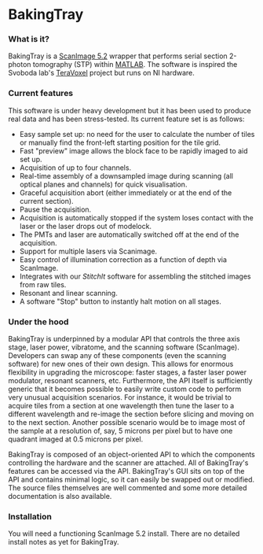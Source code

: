 # BakingTray #


### What is it?
BakingTray is a [ScanImage 5.2](http://scanimage.vidriotechnologies.com/display/SIH/ScanImage+Home) wrapper that performs serial section 2-photon tomography (STP) within [MATLAB](http://www.mathworks.com/). 
The software is inspired the Svoboda lab's [TeraVoxel](https://github.com/TeravoxelTwoPhotonTomography) project but runs on NI hardware. 



### Current features
This software is under heavy development but it has been used to produce real data and has been stress-tested.
Its current feature set is as follows:

* Easy sample set up: no need for the user to calculate the number of tiles or manually find the front-left starting position for the tile grid.
* Fast "preview" image allows the block face to be rapidly imaged to aid set up.
* Acquisition of up to four channels.
* Real-time assembly of a downsampled image during scanning (all optical planes and channels) for quick visualisation.
* Graceful acquisition abort (either immediately or at the end of the current section).
* Pause the acquisition.
* Acquisition is automatically stopped if the system loses contact with the laser or the laser drops out of modelock. 
* The PMTs and laser are automatically switched off at the end of the acquisition.
* Support for multiple lasers via Scanimage.
* Easy control of illumination correction as a function of depth via ScanImage. 
* Integrates with our *StitchIt* software for assembling the stitched images from raw tiles. 
* Resonant and linear  scanning.
* A software "Stop" button to instantly halt motion on all stages.


### Under the hood
BakingTray is underpinned by a modular API that controls the three axis stage, laser power, vibratome, and the scanning software (ScanImage). 
Developers can swap any of these components (even the scanning software) for new ones of their own design. 
This allows for enormous flexibility in upgrading the microscope: faster stages, a faster laser power modulator, resonant scanners, etc.
Furthermore, the API itself is sufficiently generic that it becomes possible to easily write custom code to perform very unusual acquisition scenarios. 
For instance, it would be trivial to acquire tiles from a section at one wavelength then tune the laser to a different wavelength and re-image the section before slicing and moving on to the next section. 
Another possible scenario would be to image most of the sample at a resolution of, say, 5 microns per pixel but to have one quadrant imaged at 0.5 microns per pixel. 

BakingTray is composed of an object-oriented API to which the components controlling the hardware and the scanner are attached. 
All of BakingTray's features can be accessed via the API. 
BakingTray's GUI sits on top of the API and contains minimal logic, so it can easily be swapped out or modified. 
The source files themselves are well commented and some more detailed documentation is also available. 



### Installation ###
You will need a functioning ScanImage 5.2 install.
There are no detailed install notes as yet for BakingTray.